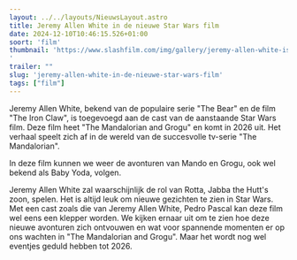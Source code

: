 ```yaml
---
layout: ../../layouts/NieuwsLayout.astro
title: Jeremy Allen White in de nieuwe Star Wars film
date: 2024-12-10T10:46:15.526+01:00
soort: 'film'
thumbnail: 'https://www.slashfilm.com/img/gallery/jeremy-allen-white-is-playing-a-forgotten-star-wars-character-in-the-mandalorian-grogu/l-intro-1733787292.jpg
'
trailer: ""
slug: 'jeremy-allen-white-in-de-nieuwe-star-wars-film'
tags: ["film"]
---
```


Jeremy Allen White, bekend van de populaire serie "The Bear" en de film "The
Iron Claw", is toegevoegd aan de cast van de aanstaande Star Wars film. Deze
film heet "The Mandalorian and Grogu" en komt in 2026 uit. Het verhaal speelt
zich af in de wereld van de succesvolle tv-serie "The Mandalorian".

In deze film kunnen we weer de avonturen van Mando en Grogu, ook wel bekend als
Baby Yoda, volgen.

Jeremy Allen White zal waarschijnlijk de rol van Rotta, Jabba the Hutt's zoon,
spelen. Het is altijd leuk om nieuwe gezichten te zien in Star Wars. Met een
cast zoals die van Jeremy Allen White, Pedro Pascal kan deze film wel eens een
klepper worden. We kijken ernaar uit om te zien hoe deze nieuwe avonturen zich
ontvouwen en wat voor spannende momenten er op ons wachten in "The Mandalorian
and Grogu". Maar het wordt nog wel eventjes geduld hebben tot 2026.